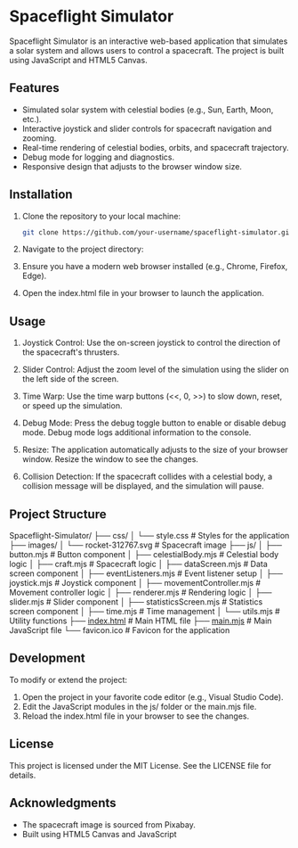 # Spaceflight Simulator

Spaceflight Simulator is an interactive web-based application that simulates a solar system and allows users to control a spacecraft. The project is built using JavaScript and HTML5 Canvas.

## Features

- Simulated solar system with celestial bodies (e.g., Sun, Earth, Moon, etc.).
- Interactive joystick and slider controls for spacecraft navigation and zooming.
- Real-time rendering of celestial bodies, orbits, and spacecraft trajectory.
- Debug mode for logging and diagnostics.
- Responsive design that adjusts to the browser window size.

## Installation

1. Clone the repository to your local machine:
   ```bash
   git clone https://github.com/your-username/spaceflight-simulator.git

2. Navigate to the project directory:

3. Ensure you have a modern web browser installed (e.g., Chrome, Firefox, Edge).

4. Open the index.html file in your browser to launch the application.

## Usage
1. Joystick Control: Use the on-screen joystick to control the direction of the spacecraft's thrusters.

2. Slider Control: Adjust the zoom level of the simulation using the slider on the left side of the screen.

3. Time Warp: Use the time warp buttons (<<, 0, >>) to slow down, reset, or speed up the simulation.

4. Debug Mode: Press the debug toggle button to enable or disable debug mode. Debug mode logs additional information to the console.

5. Resize: The application automatically adjusts to the size of your browser window. Resize the window to see the changes.

6. Collision Detection: If the spacecraft collides with a celestial body, a collision message will be displayed, and the simulation will pause.

## Project Structure
Spaceflight-Simulator/
├── css/
│   └── style.css                # Styles for the application
├── images/
│   └── rocket-312767.svg        # Spacecraft image
├── js/
│   ├── button.mjs               # Button component
│   ├── celestialBody.mjs        # Celestial body logic
│   ├── craft.mjs                # Spacecraft logic
│   ├── dataScreen.mjs           # Data screen component
│   ├── eventListeners.mjs       # Event listener setup
│   ├── joystick.mjs             # Joystick component
│   ├── movementController.mjs   # Movement controller logic
│   ├── renderer.mjs             # Rendering logic
│   ├── slider.mjs               # Slider component
│   ├── statisticsScreen.mjs     # Statistics screen component
│   ├── time.mjs                 # Time management
│   └── utils.mjs                # Utility functions
├── [index.html](http://_vscodecontentref_/1)                   # Main HTML file
├── [main.mjs](http://_vscodecontentref_/2)                     # Main JavaScript file
└── favicon.ico                  # Favicon for the application

## Development
To modify or extend the project:

1. Open the project in your favorite code editor (e.g., Visual Studio Code).
2. Edit the JavaScript modules in the js/ folder or the main.mjs file.
3. Reload the index.html file in your browser to see the changes.

## License
This project is licensed under the MIT License. See the LICENSE file for details.

## Acknowledgments
 - The spacecraft image is sourced from Pixabay.
 - Built using HTML5 Canvas and JavaScript